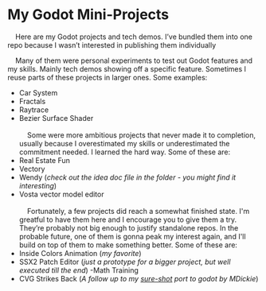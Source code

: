 # My Godot Mini-Projects

&nbsp;&nbsp;&nbsp;&nbsp;Here are my Godot projects and tech demos. I’ve bundled them into one repo because I wasn’t interested in publishing them individually

&nbsp;&nbsp;&nbsp;&nbsp;Many of them were personal experiments to test out Godot features and my skills. Mainly tech demos showing off a specific feature. Sometimes I reuse parts of these projects in larger ones. Some examples:
- Car System
- Fractals
- Raytrace
- Bezier Surface Shader
\
\
&nbsp;&nbsp;&nbsp;&nbsp;Some were more ambitious projects that never made it to completion, usually because I overestimated my skills or underestimated the commitment needed. I learned the hard way. Some of these are:
- Real Estate Fun
- Vectory
- Wendy (*check out the idea doc file in the folder - you might find it interesting*)
- Vosta vector model editor
\
\
&nbsp;&nbsp;&nbsp;&nbsp;Fortunately, a few projects did reach a somewhat finished state. I'm greatful to have them here and I encourage you to give them a try. They’re probably not big enough to justify standalone repos. In the probable future, one of them is gonna peak my interest again, and I'll build on top of them to make something better. Some of these are:
- Inside Colors Animation (*my favorite*)
- SSX2 Patch Editor (*just a prototype for a bigger project, but well executed till the end*)
-Math Training
- CVG Strikes Back (*A follow up to my [sure-shot](https://github.com/Erickson400/sure-shot-gd) port to godot by MDickie*)


